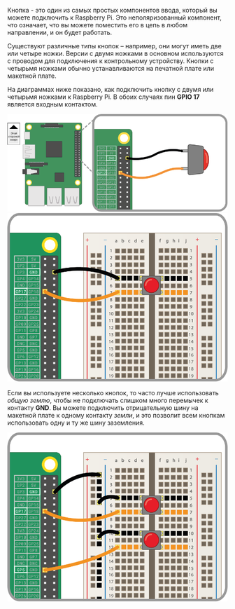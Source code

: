 Кнопка - это один из самых простых компонентов ввода, который вы можете подключить к Raspberry Pi. Это неполяризованный компонент, что означает, что вы можете поместить его в цепь в любом направлении, и он будет работать.

Существуют различные типы кнопок – например, они могут иметь две или четыре ножки. Версии с двумя ножками в основном используются с проводом для подключения к контрольному устройству. Кнопки с четырьмя ножками обычно устанавливаются на печатной плате или макетной плате.

На диаграммах ниже показано, как подключить кнопку с двумя или четырьмя ножками к Raspberry Pi. В обоих случаях пин **GPIO 17** является входным контактом.

![кнопка с 2 контактами](images/2-pin-button.png) ![кнопка с 4 контактами](images/4-pin-button.png)

Если вы используете несколько кнопок, то часто лучше использовать *общую землю*, чтобы не подключать слишком много перемычек к контакту **GND**. Вы можете подключить отрицательную шину на макетной плате к одному контакту *земли*, и это позволит всем кнопкам использовать одну и ту же шину заземления.

![2 кнопки с 4 контактами](images/2x4-pin-button.png)
